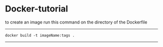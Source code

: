 # Docker-tutorial
to create an image run this command on the directory of the Dockerfile
____________________
`docker build -t imageName:tags .`
____________________
